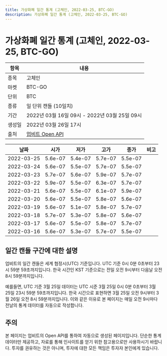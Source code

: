 ```yaml
---
title: 가상화폐 일간 통계 (고체인, 2022-03-25, BTC-GO)
description: 가상화폐 일간 통계 (고체인, 2022-03-25, BTC-GO)
---
```


가상화폐 일간 통계 (고체인, 2022-03-25, BTC-GO)
===

|항목|내용|
|--|--|
|종목|고체인|
|마켓|BTC-GO|
|단위|BTC|
|종류|일 단위 캔들 (10일치)|
|기간|2022년 03월 16일 09시 - 2022년 03월 25일 09시|
|생성일|2022년 03월 26일 17시|
|출처|[업비트 Open API](https://docs.upbit.com)|


|날짜|시가|저가|고가|종가|비고|
|--|--|--|--|--|--|
|2022-03-25|5.6e-07|5.4e-07|5.7e-07|5.5e-07|    |
|2022-03-24|5.6e-07|5.5e-07|5.7e-07|5.5e-07|    |
|2022-03-23|5.7e-07|5.6e-07|5.9e-07|5.7e-07|    |
|2022-03-22|5.9e-07|5.5e-07|6.3e-07|5.7e-07|    |
|2022-03-21|5.6e-07|5.5e-07|6.1e-07|5.9e-07|    |
|2022-03-20|5.6e-07|5.5e-07|5.8e-07|5.6e-07|    |
|2022-03-19|5.6e-07|5.1e-07|5.8e-07|5.7e-07|    |
|2022-03-18|5.7e-07|5.3e-07|5.8e-07|5.6e-07|    |
|2022-03-17|5.6e-07|5.5e-07|5.8e-07|5.7e-07|    |
|2022-03-16|5.6e-07|5.3e-07|5.7e-07|5.5e-07|    |


일간 캔들 구간에 대한 설명
---


업비트의 일간 캔들은 세계 협정시(UTC) 기준입니다. 
UTC 기준 0시 0분 0초부터 23시 59분 59초까지입니다. 
한국 시간인 KST 기준으로는 전일 오전 9시부터 다음날 오전 8시 59분까지입니다. 


예를들면, UTC 기준 3월 25일 데이터는 UTC 시준 3월 25일 0시 0분 0초부터 3월 25일 23시 59분 59초까지입니다. 
한국 시간으로 표현하면 3월 25일 오전 9시부터 3월 26일 오전 8시 59분까지입니다. 
이와 같은 이유로 본 페이지는 매일 오전 9시마다 전날의 통계 데이터를 자동으로 작성합니다. 


주의
---


본 페이지는 업비트의 Open API를 통하여 자동으로 생성된 페이지입니다. 
단순한 통계 데이터만 제공하고, 자료를 통해 인사이트를 얻기 위한 참고용으로만 사용하시기 바랍니다. 
투자를 권유하는 것은 아니며, 투자에 대한 모든 책임은 투자자 본인에게 있습니다. 
